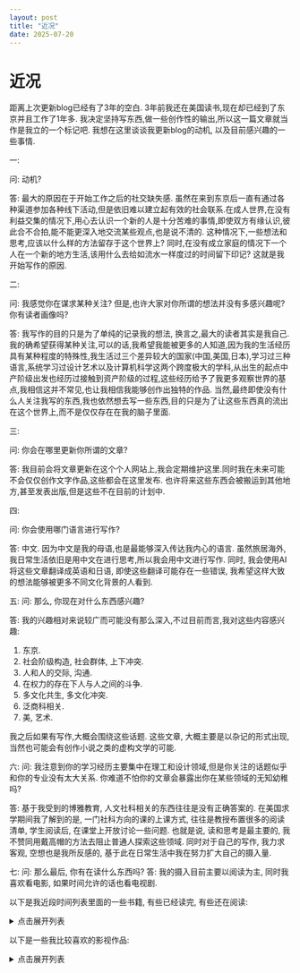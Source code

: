 ```yaml
---
layout: post
title: "近况"
date: 2025-07-20
---
```

# 近况
距离上次更新blog已经有了3年的空白. 3年前我还在美国读书,现在却已经到了东京并且工作了1年多. 我决定坚持写东西,做一些创作性的输出,所以这一篇文章就当作是我立的一个标记吧. 我想在这里谈谈我更新blog的动机, 以及目前感兴趣的一些事情.

一:

问: 动机?

答: 最大的原因在于开始工作之后的社交缺失感. 虽然在来到东京后一直有通过各种渠道参加各种线下活动,但是依旧难以建立起有效的社会联系.在成人世界,在没有利益交集的情况下,用心去认识一个新的人是十分苦难的事情,即使双方有缘认识,彼此合不合拍,能不能更深入地交流某些观点,也是说不清的. 这种情况下,一些想法和思考,应该以什么样的方法留存于这个世界上? 同时,在没有成立家庭的情况下一个人在一个新的地方生活,该用什么去给如流水一样度过的时间留下印记? 这就是我开始写作的原因.

二:

问: 我感觉你在谋求某种关注? 但是,也许大家对你所谓的想法并没有多感兴趣呢? 你有读者画像吗?

答: 我写作的目的只是为了单纯的记录我的想法, 换言之,最大的读者其实是我自己. 我的确希望获得某种关注,可以的话,我希望我能被更多的人知道,因为我的生活经历具有某种程度的特殊性,我生活过三个差异较大的国家(中国,美国,日本),学习过三种语言,系统学习过设计艺术以及计算机科学这两个跨度极大的学科,从出生的起点中产阶级出发也经历过接触到资产阶级的过程,这些经历给予了我更多观察世界的基点,我相信这并不常见,也让我相信我能够创作出独特的作品. 当然,最终即使没有什么人关注我写的东西,我也依然想去写一些东西,目的只是为了让这些东西真的流出在这个世界上,而不是仅仅存在在我的脑子里面.

三:

问: 你会在哪里更新你所谓的文章?

答: 我目前会将文章更新在这个个人网站上,我会定期维护这里.同时我在未来可能不会仅仅创作文字作品,这些都会在这里发布. 也许将来这些东西会被搬运到其他地方,甚至发表出版,但是这些不在目前的计划中.

四:

问: 你会使用哪门语言进行写作?

答: 中文. 因为中文是我的母语,也是最能够深入传达我内心的语言. 虽然旅居海外,我日常生活依旧是用中文在进行思考,所以我会用中文进行写作. 同时, 我会使用AI将这些文章翻译成英语和日语, 即使这些翻译可能存在一些错误, 我希望这样大致的想法能够被更多不同文化背景的人看到.

五:
问: 那么, 你现在对什么东西感兴趣?

答: 我的兴趣相对来说较广而可能没有那么深入,不过目前而言,我对这些内容感兴趣:

1. 东京. 
2. 社会阶级构造, 社会群体, 上下冲突.
3. 人和人的交际, 沟通.
4. 在权力的存在下人与人之间的斗争.
5. 多文化共生, 多文化冲突.
6. 泛商科相关.
7. 美, 艺术.

我之后如果有写作,大概会围绕这些话题. 这些文章, 大概主要是以杂记的形式出现, 当然也可能会有创作小说之类的虚构文学的可能.

六:
问: 我注意到你的学习经历主要集中在理工和设计领域,但是你关注的话题似乎和你的专业没有太大关系. 你难道不怕你的文章会暴露出你在某些领域的无知幼稚吗? 

答: 基于我受到的博雅教育, 人文社科相关的东西往往是没有正确答案的. 在美国求学期间我了解到的是, 一门社科方向的课的上课方式, 往往是教授布置很多的阅读清单, 学生阅读后, 在课堂上开放讨论一些问题. 也就是说, 读和思考是最主要的, 我不赞同用戴高帽的方法去阻止普通人探索这些领域. 同时对于自己的写作, 我力求客观, 空想也是我所反感的, 基于此在日常生活中我在努力扩大自己的摄入量.

七:
问: 那么最后, 你有在读什么东西吗?
答: 我的摄入目前主要以阅读为主, 同时我喜欢看电影, 如果时间允许的话也看电视剧. 

以下是我近段时间列表里面的一些书籍, 有些已经读完, 有些还在阅读:

<details>
 <summary> 点击展开列表 </summary>
 
 
生活中的金融学：哈佛金融通识课
两极鸿沟？ 当代中国的贫富阶层
掌舵三部曲（掌舵＋掌舵2+舵手）
二号首长
优势谈判
学会闲聊
第一印象心理学
“没话找话”指南：给社交别扭人的破冰实操话术
回话有招
高层饭局
东京百年史（上下册）
华族：日本近代贵族兴衰史
影响力
超级聊天术
货币金融学
階級與品味：隱藏在文化審美與流行趨勢背後的地位渴望
漢文與東亞世界：從東亞視角重新認識漢字文化圈
强势：如何在工作、恋爱和人际交往中快速取得主导权？
和陌生人说话
话术 让人疲倦和让人开心的说话方式
认生的人：如何克服社交焦虑
搭讪圣经：怎样认识陌生异性
势利
格调: 社会等级与生活品味
头等舱里的谈话课
为什么那是艺术 当代艺术的美学和批评
关键对话：如何高效能沟通
中国富有阶层探秘
饺子馆和高级餐厅,哪个更赚钱?

</details>

以下是一些我比较喜欢的影视作品:

<details>
 <summary> 点击展开列表 </summary>
 
亲梅竹马(1985) 台湾
恐怖分子(1986) 台湾
独立时代(1994) 台湾 
阳光普照(2019) 台湾
燃烧(2018) 韩国
寄生虫(2019) 韩国
王者(2017) 韩国
无水之池(1982) 日本
听到涛声(1993) 日本
爱的新世界(1994) 日本
Perfect Blue(1997) 日本
LOVE&POP(1998) 日本
冰冷热带鱼(2010) 日本
横道世之介(2013) 日本
愚行录(2016) 日本
帝一之国(2017) 日本
摄像机不要停!(2017) 日本
东京贵族女子(2021) 日本
完美的日子(2023) 日本 德国
Merry Christmas Mr. Lawrence (1983) 
A Great Wall (1986) 美国
The Last Emperor (1987) 美国
Scent of a Woman (1992) 美国
Forrest Gump(1994) 美国
Lost Highway (1997) 美国
The Truman Show(1998) 美国
The Talented Mr. Ripley (1999) 美国
The Thirteenth Floor (1999) 美国
American Psycho (2000) 美国
A Beautiful Mind (2001) 美国
Mulholland Drive (2001) 美国
Spider-Man (2002) 美国
Boyhood (2014) 美国
Hillbilly Elegy (2020) 美国
House of Gucci (2021) 美国
Anora (2024) 美国
Triangle (2009) 澳大利亚
香港有个荷里活 (2001) 香港
错位 (1986) 中国大陆
站直啰，别趴下 (1993) 中国大陆
背靠背，脸对脸 (1994) 中国大陆
小武 (1998) 中国大陆
颐和园 (2006) 中国大陆
青瓷 (2012) 中国大陆 电视剧
老炮儿 (2015) 中国大陆
火锅英雄 (2016) 中国大陆
人民的名义 (2017) 中国大陆 电视剧
学区房72小时 (2019) 中国大陆 
年会不能停! (2023) 中国大陆
狂飙 (2023) 中国大陆 电视剧
  
</details>
